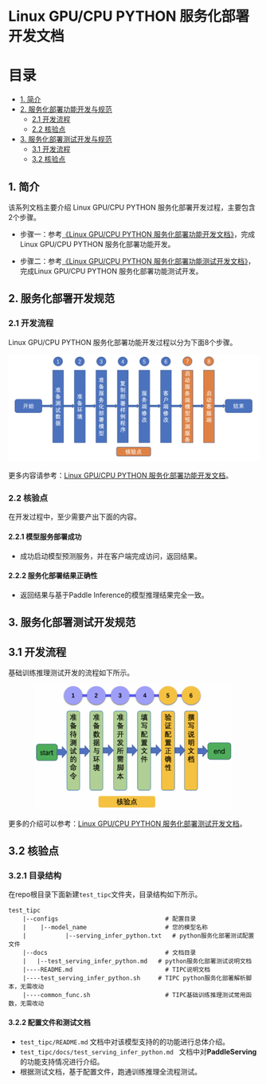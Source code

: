 # Linux GPU/CPU PYTHON 服务化部署开发文档

# 目录

- [1. 简介](#1)
- [2. 服务化部署功能开发与规范](#2)
    - [2.1 开发流程](#2.1)
    - [2.2 核验点](#2.2)
- [3. 服务化部署测试开发与规范](#3)
    - [3.1 开发流程](#3.1)
    - [3.2 核验点](#3.2)

<a name="1"></a>

## 1. 简介

该系列文档主要介绍 Linux GPU/CPU PYTHON 服务化部署开发过程，主要包含2个步骤。


- 步骤一：参考[《Linux GPU/CPU PYTHON 服务化部署功能开发文档》](./serving_python.md)，完成Linux GPU/CPU PYTHON 服务化部署功能开发。

- 步骤二：参考[《Linux GPU/CPU PYTHON 服务化部署功能测试开发文档》](./test_serving_python.md)，完成Linux GPU/CPU PYTHON 服务化部署功能测试开发。


<a name="2"></a>

## 2. 服务化部署开发规范

<a name="2.1"></a>

### 2.1 开发流程

Linux GPU/CPU PYTHON 服务化部署功能开发过程以分为下面8个步骤。

<div align="center">
    <img src="../images/serving_guide.png" width="800">
</div>

更多内容请参考：[Linux GPU/CPU PYTHON 服务化部署功能开发文档](./serving_python.md)。

<a name="2.2"></a>

### 2.2 核验点

在开发过程中，至少需要产出下面的内容。

#### 2.2.1 模型服务部署成功

* 成功启动模型预测服务，并在客户端完成访问，返回结果。

#### 2.2.2 服务化部署结果正确性

* 返回结果与基于Paddle Inference的模型推理结果完全一致。


<a name="3"></a>

## 3. 服务化部署测试开发规范

## 3.1 开发流程

基础训练推理测试开发的流程如下所示。


<div align="center">
    <img src="../train_infer_python/images/test_linux_train_infer_python_pipeline.png" width="400">
</div>


更多的介绍可以参考：[Linux GPU/CPU PYTHON 服务化部署测试开发文档](./test_serving_python.md)。

## 3.2 核验点

### 3.2.1 目录结构

在repo根目录下面新建`test_tipc`文件夹，目录结构如下所示。


```
test_tipc
    |--configs                              # 配置目录
    |    |--model_name                      # 您的模型名称
    |           |--serving_infer_python.txt   # python服务化部署测试配置文件
    |--docs                                 # 文档目录
    |   |--test_serving_infer_python.md   # python服务化部署测试说明文档
    |----README.md                          # TIPC说明文档
    |----test_serving_infer_python.sh     # TIPC python服务化部署解析脚本，无需改动
    |----common_func.sh                     # TIPC基础训练推理测试常用函数，无需改动
```

#### 3.2.2 配置文件和测试文档

* `test_tipc/README.md` 文档中对该模型支持的的功能进行总体介绍。
* `test_tipc/docs/test_serving_infer_python.md ` 文档中对**PaddleServing**的功能支持情况进行介绍。
* 根据测试文档，基于配置文件，跑通训练推理全流程测试。
